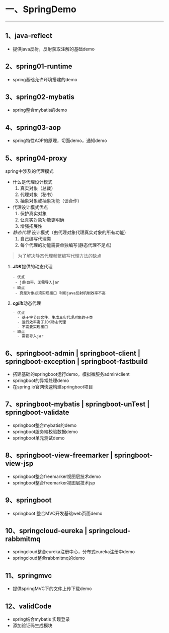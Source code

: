 # 一、SpringDemo

---

## 1、java-reflect

* 提供java反射，反射获取注解的基础demo

## 2、spring01-runtime

* spring基础允许环境搭建的demo

## 3、spring02-mybatis

* spring整合mybatis的demo

## 4、spring03-aop

* spring特性AOP的原理，切面demo，通知demo

## 5、spring04-proxy

spring中涉及的代理模式

- 什么是代理设计模式
  1. 真实对象（总裁）
  2. 代理对象（秘书）
  3. 抽象对象或抽象功能（谈合作）
- 代理设计模式优点
  1. 保护真实对象
  2. 让真实对象功能更明确
  3. 增强拓展性
- *静态代理* 设计模式（由代理对象代理真实对象的所有功能）
  1. 自己编写代理类
  2. 每个代理的功能需要单独编写(静态代理不足点)

> 为了解决静态代理频繁编写代理方法的缺点

1. ***JDK***提供的动态代理

   ```
   - 优点
   	- jdk自带，无需导入jar
   - 缺点
   	- 真是对象必须实现接口 利用java反射机制效率不高
   ```

2. ***cglib***动态代理

   ~~~java
   - 优点
     - 基于字节码文件，生成真实代理对象的子类
     - 运行效率高于JDK动态代理
     - 不需要实现接口
   - 缺点
     - 需要导入jar
   ~~~

## 6、springboot-admin | springboot-client | springboot-exception | springboot-fastbuild

* 搭建基础的springboot运行demo，模拟微服务admin\client
* springboot的异常处理demo
* 在spring.io官网快速构建springboot项目

## 7、springboot-mybatis | springboot-unTest | springboot-validate

* springboot整合mybatis的demo
* springboot服务端校验数据demo
* springboot单元测试demo

## 8、springboot-view-freemarker | springboot-view-jsp

* springboot整合freemarker视图层技术demo
* springboot整合freemarker视图层技术jsp

## 9、springboot

* springboot 整合MVC开发基础web页面demo

## 10、springcloud-eureka | springcloud-rabbmitmq

* springcloud整合eureka注册中心，分布式eureka注册中demo
* springcloud整合rabbmitmq的demo

## 11、springmvc

* 提供springMVC下的文件上传下载demo

## 12、validCode

* spring结合mybatis 实现登录
* 添加验证码生成模块